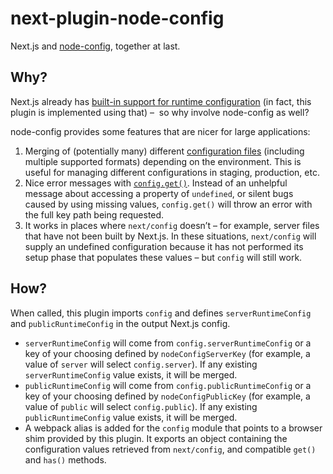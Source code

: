 # next-plugin-node-config

Next.js and [node-config][], together at last.

## Why?

Next.js already has [built-in support for runtime configuration][next-config]
(in fact, this plugin is implemented using that) –  so why involve node-config
as well?

node-config provides some features that are nicer for large applications:

1.  Merging of (potentially many) different [configuration files][files]
    (including multiple supported formats) depending on the environment. This is
    useful for managing different configurations in staging, production, etc.
2.  Nice error messages with [`config.get()`][get]. Instead of an unhelpful
    message about accessing a property of `undefined`, or silent bugs caused by
    using missing values, `config.get()` will throw an error with the full key
    path being requested.
3.  It works in places where `next/config` doesn’t – for example, server files
    that have not been built by Next.js. In these situations, `next/config` will
    supply an undefined configuration because it has not performed its setup
    phase that populates these values – but `config` will still work.

## How?

When called, this plugin imports `config` and defines `serverRuntimeConfig`
and `publicRuntimeConfig` in the output Next.js config.

- `serverRuntimeConfig` will come from `config.serverRuntimeConfig` or a key of
  your choosing defined by `nodeConfigServerKey` (for example, a value of
  `server` will select `config.server`). If any existing `serverRuntimeConfig`
  value exists, it will be merged.
- `publicRuntimeConfig` will come from `config.publicRuntimeConfig` or a key of
  your choosing defined by `nodeConfigPublicKey` (for example, a value of
  `public` will select `config.public`). If any existing `publicRuntimeConfig`
  value exists, it will be merged.
- A webpack alias is added for the `config` module that points to a browser shim
  provided by this plugin. It exports an object containing the configuration
  values retrieved from `next/config`, and compatible `get()` and `has()`
  methods.

[node-config]: https://github.com/lorenwest/node-config
[next-config]: https://github.com/zeit/next.js#exposing-configuration-to-the-server--client-side
[files]: https://github.com/lorenwest/node-config/wiki/Configuration-Files
[get]: https://github.com/lorenwest/node-config/wiki/Common-Usage#using-config-values
